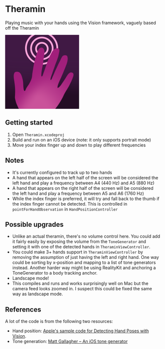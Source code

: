 # Theramin

Playing music with your hands using the Vision framework, vaguely based off the Theramin

<img src="https://github.com/AcroMace/Theramin/blob/main/Theramin/Assets.xcassets/AppIcon.appiconset/Theramin.png" width="240">

## Getting started

1. Open `Theramin.xcodeproj`
2. Build and run on an iOS device (note: it only supports portrait mode)
3. Move your index finger up and down to play different frequencies

## Notes

- It's currently configured to track up to two hands
- A hand that appears on the left half of the screen will be considered the left hand and play a frequency between A4 (440 Hz) and A5 (880 Hz)
- A hand that appears on the right half of the screen will be considered the left hand and play a frequency between A5 and A6 (1760 Hz)
- While the index finger is preferred, it will try and fall back to the thumb if the index finger cannot be detected. This is controlled in `pointForHandObservation` in `HandPositionController`

## Possible upgrades

- Unlike an actual theramin, there's no volume control here. You could add it fairly easily by exposing the volume from the `ToneGenerator` and setting it with one of the detected hands in `TheraminViewController`.
- You could make 3+ hands support in `TheraminViewController` by removing the assumption of just having the left and right hand. One way could be sorting by x-position and mapping to a list of tone generators instead. Another harder way might be using RealityKit and anchoring a ToneGenerator to a body tracking anchor.
- Landscape mode!
- This compiles and runs and works surprisingly well on Mac but the camera feed looks zoomed in. I suspect this could be fixed the same way as landscape mode.

## References

A lot of the code is from the following two resources:

- Hand position: [Apple's sample code for Detecting Hand Poses with Vision](https://developer.apple.com/documentation/vision/detecting_hand_poses_with_vision).
- Tone generation: [Matt Gallagher – An iOS tone generator](https://www.cocoawithlove.com/2010/10/ios-tone-generator-introduction-to.html)
